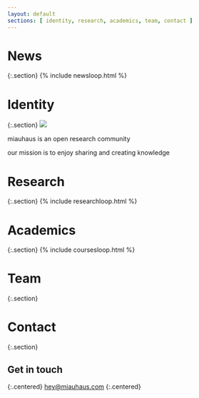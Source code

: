 ```yaml
---
layout: default
sections: [ identity, research, academics, team, contact ]
---
```

# News
{:.section}
{% include newsloop.html %}

# Identity
{:.section}
![](https://farm2.staticflickr.com/1956/31757367508_4c2d96be15_o_d.jpg)

miauhaus is an open research community

our mission is to enjoy sharing and creating knowledge

# Research
{:.section}
{% include researchloop.html %}

# Academics
{:.section}
{% include coursesloop.html %}

# Team
{:.section}


# Contact
{:.section}

## Get in touch
{:.centered}
hey@miauhaus.com
{:.centered}

